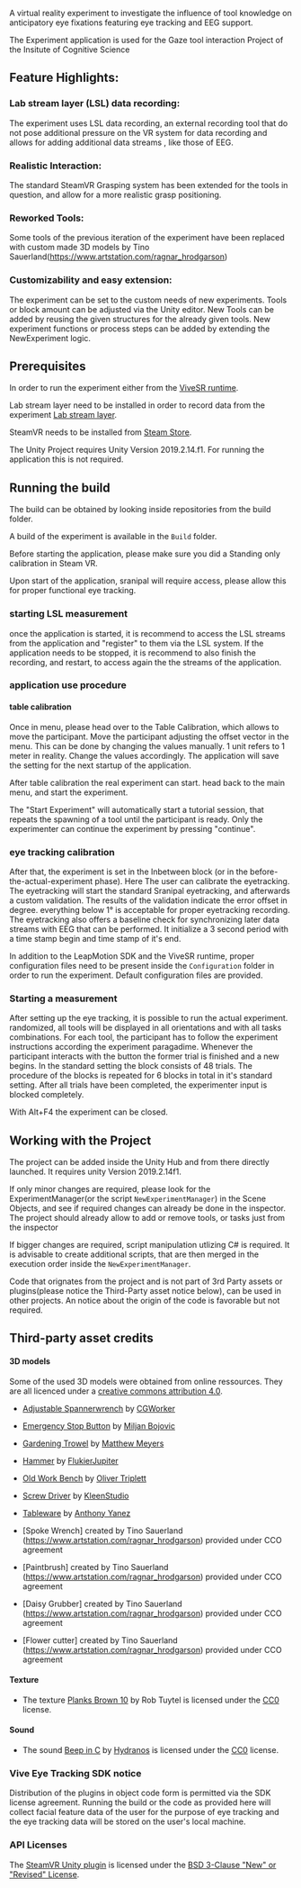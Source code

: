 A virtual reality experiment to investigate the influence of tool knowledge on anticipatory eye fixations featuring eye tracking and EEG support. 

The Experiment application is used for the Gaze tool interaction Project of the Insitute of Cognitive Science 

## Feature Highlights:

### Lab stream layer (LSL) data recording: 
The experiment uses LSL data recording, an external recording tool that do not pose additional pressure on the VR system for data recording and allows for adding additional data streams , like those of EEG.

### Realistic Interaction: 
The standard SteamVR Grasping system has been extended for the tools in question, and allow for a more realistic grasp positioning.

### Reworked Tools: 
Some tools of the previous iteration of the experiment have been replaced with custom made 3D models by Tino Sauerland(https://www.artstation.com/ragnar_hrodgarson) 

### Customizability and easy extension: 
The experiment  can be set to the custom needs of new experiments. Tools or block amount can be adjusted via the Unity editor. New Tools can be added by reusing the given structures for the already given tools. New experiment functions or process steps can be added by extending the NewExperiment logic.    



## Prerequisites 

In order to run the experiment either from the [ViveSR runtime](https://developer.vive.com/resources/vive-sense/sdk/vive-eye-tracking-sdk-sranipal/). 

Lab stream layer need to be installed in order to record data from the experiment [Lab stream layer](https://labstreaminglayer.readthedocs.io/info/intro.html).

SteamVR needs to be installed from [Steam Store](https://store.steampowered.com/app/250820/SteamVR/).

The Unity Project requires Unity Version 2019.2.14.f1. For running the application this is not required.



## Running the build 

The build can be obtained by looking inside repositories from the build folder.


A build of the experiment is available in the `Build` folder. 

Before starting the application, please make sure you did a Standing only calibration in Steam VR.

Upon start of the application, sranipal will require access, please allow this for proper functional eye tracking.


### starting LSL measurement

once the application is started, it is recommend to access the LSL streams from the application and "register" to them via the LSL system. If the application needs to be stopped, it is recommend to also finish the recording, and restart, to access again the the streams of the application.

### application use procedure


#### table calibration
Once in menu, please head over to the Table Calibration, which allows to move the participant. Move the participant adjusting the offset vector in the menu. This can be done by changing the values manually. 1 unit refers to 1 meter in reality. Change the values accordingly. The application will save the setting for the next startup of the application.

After table calibration the real experiment can start. head back to the main menu, and start the experiment.


The "Start Experiment" will automatically start a tutorial session, that repeats the spawning of a tool until the participant is ready. Only the experimenter can continue the experiment by pressing "continue".


### eye tracking calibration
After that, the experiment is set in the Inbetween block (or in the before-the-actual-experiment phase). Here The user can calibrate the eyetracking. The eyetracking will start the standard Sranipal eyetracking, and afterwards a custom validation. The results of the validation indicate the error offset in degree. everything below 1° is acceptable for proper eyetracking recording. The eyetracking also offers a baseline check for synchronizing later data streams with EEG that can be performed. It initialize a 3 second period with a time stamp begin and time stamp of it's end.



In addition to the LeapMotion SDK and the ViveSR runtime, proper configuration files need to be present inside the `Configuration` folder in order to run the experiment. Default configuration files are provided. 

### Starting a measurement 

After setting up the eye tracking, it is possible to run the actual experiment. randomized, all tools will be displayed in all orientations and with all tasks combinations. For each tool, the participant has to follow the experiment instructions according the experiment paragadime. Whenever the participant interacts with the button the former trial is finished and a new begins. In the standard setting the block consists of 48 trials. The procedure of the blocks is repeated for 6 blocks in total in it's standard setting. After all trials have been completed, the experimenter input is blocked completely. 


With Alt+F4 the experiment can be closed.



## Working with the Project

The project can be added inside the Unity Hub and from there directly launched. It requires unity Version 2019.2.14f1.

If only minor changes are required, please look for the ExperimentManager(or the script `NewExperimentManager`) in the Scene Objects, and see if required changes can already be done in the inspector.
The project should already allow to add or remove  tools, or tasks just from the inspector

If bigger changes are required, script manipulation utlizing C# is required. It is advisable to create additional scripts, that are then  merged in the execution order inside the `NewExperimentManager`.

Code that orignates from the project and is not part of  3rd Party assets or plugins(please notice the Third-Party asset notice below), can be used in other projects. An notice about the origin of the code is favorable but not required.

## Third-party asset credits 

#### 3D models
Some of the used 3D models were obtained from online ressources. They are all licenced under a [creative commons attribution 4.0](https://creativecommons.org/licenses/by/4.0/).

- [Adjustable Spannerwrench](https://sketchfab.com/3d-models/adjustable-spannerwrench-e13f98a9d7364510a65042d4c42e7a9c) by [CGWorker](https://sketchfab.com/CGWorker)
- [Emergency Stop Button](https://sketchfab.com/3d-models/emergency-stop-button-012e4809a41445ca9de17286f677fabb) by [Miljan Bojovic](https://sketchfab.com/phoenix-storms)
- [Gardening Trowel](https://sketchfab.com/3d-models/gardening-trowel-e6b0caf5e23547d88ebb458a5980e9b6) by [Matthew Meyers](https://sketchfab.com/darthobsidian)
- [Hammer](https://sketchfab.com/3d-models/hammer-2faa70b89da743d2924670ffe7d80163) by [FlukierJupiter](https://sketchfab.com/FlukierJupiter)
- [Old Work Bench](https://sketchfab.com/3d-models/old-work-bench-9fbc30ba31a546fe9370e6de2dcc0707) by [Oliver Triplett](https://sketchfab.com/OliverTriplett)
- [Screw Driver](https://sketchfab.com/3d-models/phillips-head-screw-driver-78c516b16ecc4b12bb2e6d90d031596e) by [KleenStudio](https://sketchfab.com/brandonh111121)
- [Tableware](https://sketchfab.com/3d-models/low-poly-tableware-7e3aeb6622ce4672968d8cabbb63cbd3) by [Anthony Yanez](https://sketchfab.com/paulyanez)

- [Spoke Wrench] created by Tino Sauerland (https://www.artstation.com/ragnar_hrodgarson) provided under CCO agreement
- [Paintbrush] created by Tino Sauerland (https://www.artstation.com/ragnar_hrodgarson) provided under CCO agreement
- [Daisy Grubber] created by Tino Sauerland (https://www.artstation.com/ragnar_hrodgarson) provided under CCO agreement
- [Flower cutter] created by Tino Sauerland (https://www.artstation.com/ragnar_hrodgarson) provided under CCO agreement

#### Texture 

- The texture [Planks Brown 10](https://texturehaven.com/tex/?c=wood&t=planks_brown_10) by Rob Tuytel is licensed under the [CC0](https://creativecommons.org/publicdomain/zero/1.0/) license.

#### Sound

- The sound [Beep in C](https://freesound.org/people/Hydranos/sounds/237706/) by [Hydranos](https://freesound.org/people/Hydranos/) is licensed under the [CC0](https://creativecommons.org/publicdomain/zero/1.0/) license.




### Vive Eye Tracking SDK notice
Distribution of the plugins in object code form is permitted via the SDK license agreement. Running the build or the code as provided here will collect facial feature data of the user for the purpose of eye tracking and the eye tracking data will be stored on the user's local machine.

### API Licenses

The [SteamVR Unity plugin](https://github.com/ValveSoftware/steamvr_unity_plugin) is licensed under the [BSD 3-Clause "New" or "Revised" License](https://github.com/ValveSoftware/steamvr_unity_plugin/blob/master/LICENSE).




